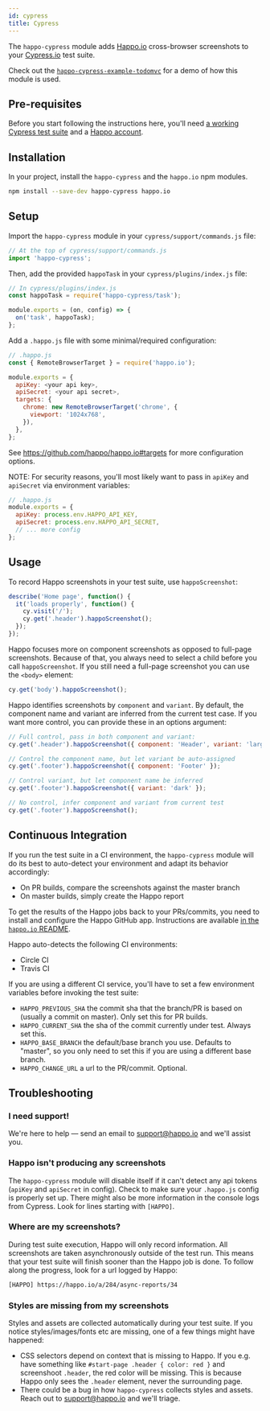 ```yaml
---
id: cypress
title: Cypress
---
```

The `happo-cypress` module adds [Happo.io](https://happo.io) cross-browser
screenshots to your [Cypress.io](https://cypress.io) test suite.

Check out the
[`happo-cypress-example-todomvc`](https://github.com/happo/happo-cypress-example-todomvc)
for a demo of how this module is used.

## Pre-requisites

Before you start following the instructions here, you'll need [a working
Cypress test
suite](https://docs.cypress.io/guides/getting-started/installing-cypress.html)
and a [Happo account](https://happo.io/signup).

## Installation

In your project, install the `happo-cypress` and the `happo.io` npm modules.

```sh
npm install --save-dev happo-cypress happo.io
```

## Setup

Import the `happo-cypress` module in your `cypress/support/commands.js` file:

```js
// At the top of cypress/support/commands.js
import 'happo-cypress';
```

Then, add the provided `happoTask` in your `cypress/plugins/index.js` file:

```js
// In cypress/plugins/index.js
const happoTask = require('happo-cypress/task');

module.exports = (on, config) => {
  on('task', happoTask);
};
```

Add a `.happo.js` file with some minimal/required configuration:

```js
// .happo.js
const { RemoteBrowserTarget } = require('happo.io');

module.exports = {
  apiKey: <your api key>,
  apiSecret: <your api secret>,
  targets: {
    chrome: new RemoteBrowserTarget('chrome', {
      viewport: '1024x768',
    }),
  },
};
```

See https://github.com/happo/happo.io#targets for more configuration options.

NOTE: For security reasons, you'll most likely want to pass in `apiKey` and
`apiSecret` via environment variables:

```js
// .happo.js
module.exports = {
  apiKey: process.env.HAPPO_API_KEY,
  apiSecret: process.env.HAPPO_API_SECRET,
  // ... more config
};
```

## Usage

To record Happo screenshots in your test suite, use `happoScreenshot`:

```js
describe('Home page', function() {
  it('loads properly', function() {
    cy.visit('/');
    cy.get('.header').happoScreenshot();
  });
});
```

Happo focuses more on component screenshots as opposed to full-page
screenshots. Because of that, you always need to select a child before you
call `happoScreenshot`. If you still need a full-page screenshot you can use
the `<body>` element:

```js
cy.get('body').happoScreenshot();
```

Happo identifies screenshots by `component` and `variant`. By default, the
component name and variant are inferred from the current test case. If you want
more control, you can provide these in an options argument:

```js
// Full control, pass in both component and variant:
cy.get('.header').happoScreenshot({ component: 'Header', variant: 'large' });

// Control the component name, but let variant be auto-assigned
cy.get('.footer').happoScreenshot({ component: 'Footer' });

// Control variant, but let component name be inferred
cy.get('.footer').happoScreenshot({ variant: 'dark' });

// No control, infer component and variant from current test
cy.get('.footer').happoScreenshot();
```

## Continuous Integration

If you run the test suite in a CI environment, the `happo-cypress` module will
do its best to auto-detect your environment and adapt its behavior accordingly:

- On PR builds, compare the screenshots against the master branch
- On master builds, simply create the Happo report

To get the results of the Happo jobs back to your PRs/commits, you need to
install and configure the Happo GitHub app. Instructions are available [in the
`happo.io`
README](https://github.com/happo/happo.io#posting-statuses-back-to-prscommits).

Happo auto-detects the following CI environments:

- Circle CI
- Travis CI

If you are using a different CI service, you'll have to set a few environment
variables before invoking the test suite:

- `HAPPO_PREVIOUS_SHA` the commit sha that the branch/PR is based on (usually a
  commit on master). Only set this for PR builds.
- `HAPPO_CURRENT_SHA` the sha of the commit currently under test. Always set this.
- `HAPPO_BASE_BRANCH` the default/base branch you use. Defaults to "master", so
  you only need to set this if you are using a different base branch.
- `HAPPO_CHANGE_URL` a url to the PR/commit. Optional.

## Troubleshooting

### I need support!

We're here to help — send an email to support@happo.io and we'll assist you.

### Happo isn't producing any screenshots

The `happo-cypress` module will disable itself if it can't detect any api
tokens (`apiKey` and `apiSecret` in config). Check to make sure your
`.happo.js` config is properly set up. There might also be more information in
the console logs from Cypress. Look for lines starting with `[HAPPO]`.

### Where are my screenshots?

During test suite execution, Happo will only record information. All
screenshots are taken asynchronously outside of the test run. This means that
your test suite will finish sooner than the Happo job is done. To follow along
the progress, look for a url logged by Happo:

```bash
[HAPPO] https://happo.io/a/284/async-reports/34
```

### Styles are missing from my screenshots

Styles and assets are collected automatically during your test suite. If you
notice styles/images/fonts etc are missing, one of a few things might have happened:

- CSS selectors depend on context that is missing to Happo. If you e.g. have
  something like `#start-page .header { color: red }` and screenshoot
  `.header`, the red color will be missing. This is because Happo only sees the
  `.header` element, never the surrounding page.
- There could be a bug in how `happo-cypress` collects styles and assets. Reach
  out to support@happo.io and we'll triage.
